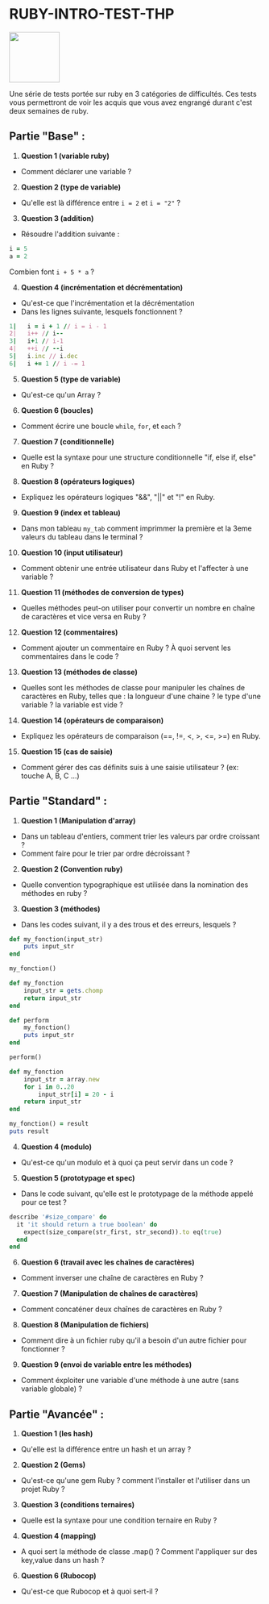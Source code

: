 
# RUBY-INTRO-TEST-THP

<a href="https://www.thehackingproject.org/">
    <img src="https://www.thehackingproject.org/packs/media/images/logo/20210910-THP-Logo_color_transparent-7bcda2eebdfc9e089cfe84bda563a4e7.png" style="height:100px">
</a>
<br/>

Une série de tests portée sur ruby en 3 catégories de difficultés. Ces tests vous permettront de voir les acquis que vous avez engrangé durant c'est deux semaines de ruby.

## Partie "Base" :

1. **Question 1 (variable ruby)**
- Comment déclarer une variable ?

2. **Question 2 (type de variable)**
- Qu'elle est là différence entre `i = 2` et `i = "2"` ?

3. **Question 3 (addition)**
- Résoudre l'addition suivante :
```ruby
i = 5
a = 2
```
Combien font `i + 5 * a` ?

4. **Question 4 (incrémentation et décrémentation)**
- Qu'est-ce que l'incrémentation et la décrémentation
- Dans les lignes suivante, lesquels fonctionnent ?
```ruby
1|   i = i + 1 // i = i - 1
2|   i++ // i--
3|   i+1 // i-1
4|   ++i // --i
5|   i.inc // i.dec
6|   i += 1 // i -= 1

```

5. **Question 5 (type de variable)**
- Qu'est-ce qu'un Array ?

6. **Question 6 (boucles)**
- Comment écrire une boucle `while`, `for`, et `each` ?

7. **Question 7 (conditionnelle)**
- Quelle est la syntaxe pour une structure conditionnelle "if, else if, else" en Ruby ?

8. **Question 8 (opérateurs logiques)**
- Expliquez les opérateurs logiques "&&", "||" et "!" en Ruby.

9. **Question 9 (index et tableau)**
- Dans mon tableau `my_tab` comment imprimmer la première et la 3eme valeurs du tableau dans le terminal ?

10. **Question 10 (input utilisateur)**
- Comment obtenir une entrée utilisateur dans Ruby et l'affecter à une variable ?

11. **Question 11 (méthodes de conversion de types)**
- Quelles méthodes peut-on utiliser pour convertir un nombre en chaîne de caractères et vice versa en Ruby ?

12. **Question 12 (commentaires)**
- Comment ajouter un commentaire en Ruby ? À quoi servent les commentaires dans le code ?

13. **Question 13 (méthodes de classe)**
- Quelles sont les méthodes de classe pour manipuler les chaînes de caractères en Ruby, telles que :
la longueur d'une chaine ?
le type d'une variable ?
la variable est vide ?

14. **Question 14 (opérateurs de comparaison)**
- Expliquez les opérateurs de comparaison (==, !=, <, >, <=, >=) en Ruby.

15. **Question 15 (cas de saisie)**
- Comment gérer des cas définits suis à une saisie utilisateur ? (ex: touche A, B, C ...)
## Partie "Standard" :

1. **Question 1 (Manipulation d'array)**
- Dans un tableau d'entiers, comment trier les valeurs par ordre croissant ?
- Comment faire pour le trier par ordre décroissant ?

2. **Question 2 (Convention ruby)**
- Quelle convention typographique est utilisée dans la nomination des méthodes en ruby ?

3. **Question 3 (méthodes)**
- Dans les codes suivant, il y a des trous et des erreurs, lesquels ?

```ruby
def my_fonction(input_str)
    puts input_str
end

my_fonction()
```

```ruby
def my_fonction
    input_str = gets.chomp
    return input_str
end

def perform
    my_fonction()
    puts input_str
end

perform()
```

```ruby
def my_fonction
    input_str = array.new
    for i in 0..20
        input_str[i] = 20 - i
    return input_str
end

my_fonction() = result
puts result
```

4. **Question 4 (modulo)**
- Qu'est-ce qu'un modulo et à quoi ça peut servir dans un code ?

5. **Question 5 (prototypage et spec)**
- Dans le code suivant, qu'elle est le prototypage de la méthode appelé pour ce test ?

```ruby
describe '#size_compare' do
  it 'it should return a true boolean' do
    expect(size_compare(str_first, str_second)).to eq(true)
  end
end
```

6. **Question 6 (travail avec les chaînes de caractères)**
- Comment inverser une chaîne de caractères en Ruby ?

7. **Question 7 (Manipulation de chaînes de caractères)**
- Comment concaténer deux chaînes de caractères en Ruby ?

8. **Question 8 (Manipulation de fichiers)**
- Comment dire à un fichier ruby qu'il a besoin d'un autre fichier pour fonctionner ?

9. **Question 9 (envoi de variable entre les méthodes)**
- Comment éxploiter une variable d'une méthode à une autre (sans variable globale) ?
## Partie "Avancée" :

1. **Question 1 (les hash)**
- Qu'elle est la différence entre un hash et un array ?

2. **Question 2 (Gems)**
- Qu'est-ce qu'une gem Ruby ? comment l'installer et l'utiliser dans un projet Ruby ?

3. **Question 3 (conditions ternaires)**
- Quelle est la syntaxe pour une condition ternaire en Ruby ?

4. **Question 4 (mapping)**
- A quoi sert la méthode de classe .map() ? Comment l'appliquer sur des key,value dans un hash ?

6. **Question 6 (Rubocop)**
- Qu'est-ce que Rubocop et à quoi sert-il ?
